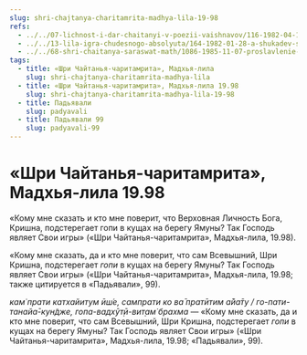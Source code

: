 ```yaml
---
slug: shri-chajtanya-charitamrita-madhya-lila-19-98
refs:
  - ../../07-lichnost-i-dar-chaitanyi-v-poezii-vaishnavov/116-1982-04-18-a2-molitva-raghupati-upadhyai-ukazyvaet-na-velichie-propovedi-mahaprabhu.md
  - ../../13-lila-igra-chudesnogo-absolyuta/164-1982-01-28-a-shukadev-shri-chajtanya-i-gaudiya-math-yavlyayut-chistotu-krishna-lily.md
  - ../../68-shri-chaitanya-saraswat-math/1086-1985-11-07-proslavlenie-shrily-b-s-govindy-maharadzha.md
tags:
  - title: «Шри Чайтанья-чаритамрита», Мадхья-лила
    slug: shri-chajtanya-charitamrita-madhya-lila
  - title: «Шри Чайтанья-чаритамрита», Мадхья-лила 19.98
    slug: shri-chajtanya-charitamrita-madhya-lila-19-98
  - title: Падьявали
    slug: padyavali
  - title: Падьявали 99
    slug: padyavali-99
---
```


# «Шри Чайтанья-чаритамрита», Мадхья-лила 19.98

«Кому мне сказать и кто мне поверит, что Верховная Личность Бога, Кришна, подстерегает гопи в кущах на берегу Ямуны? Так Господь являет Свои игры» («Шри Чайтанья-чаритамрита», Мадхья-лила, 19.98).

«Кому мне сказать, да и кто мне поверит, что сам Всевышний, Шри Кришна, подстерегает *гопи* в кущах на берегу Ямуны? Так Господь являет Свои игры» («Шри Чайтанья-чаритамрита», Мадхья-лила, 19.98; также цитируется в «Падьявали», 99).

*кам̇ прати катхайитум ӣш́е, сампрати ко ва̄ пратӣтим а̄йа̄ту / го-пати-танайа̄-кун̃дже, гопа-вадхӯт̣ӣ-вит̣ам̇ брахма* — «Кому мне сказать, да и кто мне поверит, что сам Всевышний, Шри Кришна, подстерегает *гопи* в кущах на берегу Ямуны? Так Господь являет Свои игры» («Шри Чайтанья-чаритамрита», Мадхья-лила, 19.98; «Падьявали», 99).

